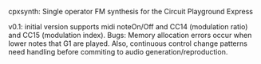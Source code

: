 cpxsynth: Single operator FM synthesis for the Circuit Playground Express

v0.1: initial version supports midi noteOn/Off and CC14 (modulation ratio) and CC15 (modulation index). Bugs: Memory allocation errors occur when lower notes that G1 are played. Also, continuous control change patterns need handling before commiting to audio generation/reproduction.
